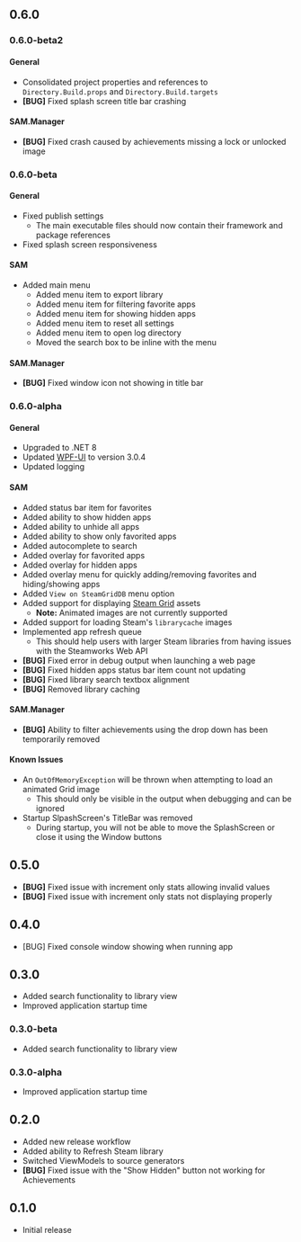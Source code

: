 ## 0.6.0

### 0.6.0-beta2

#### General

- Consolidated project properties and references to `Directory.Build.props` and `Directory.Build.targets`
- **[BUG]** Fixed splash screen title bar crashing

#### SAM.Manager

- **[BUG]** Fixed crash caused by achievements missing a lock or unlocked image

### 0.6.0-beta

#### General

- Fixed publish settings
  - The main executable files should now contain their framework and package references
- Fixed splash screen responsiveness

#### SAM

- Added main menu
  - Added menu item to export library
  - Added menu item for filtering favorite apps
  - Added menu item for showing hidden apps
  - Added menu item to reset all settings
  - Added menu item to open log directory
  - Moved the search box to be inline with the menu

#### SAM.Manager

- **[BUG]** Fixed window icon not showing in title bar

### 0.6.0-alpha

#### General

- Upgraded to .NET 8
- Updated [WPF-UI](https://github.com/lepoco/wpfui) to version 3.0.4
- Updated logging

#### SAM

- Added status bar item for favorites
- Added ability to show hidden apps
- Added ability to unhide all apps
- Added ability to show only favorited apps
- Added autocomplete to search
- Added overlay for favorited apps
- Added overlay for hidden apps
- Added overlay menu for quickly adding/removing favorites and hiding/showing apps
- Added `View on SteamGridDB` menu option
- Added support for displaying [Steam Grid](https://www.steamgriddb.com/) assets
  - **Note:** Animated images are not currently supported
- Added support for loading Steam's `librarycache` images
- Implemented app refresh queue
  - This should help users with larger Steam libraries from having issues with the Steamworks Web API
- **[BUG]** Fixed error in debug output when launching a web page
- **[BUG]** Fixed hidden apps status bar item count not updating
- **[BUG]** Fixed library search textbox alignment
- **[BUG]** Removed library caching

#### SAM.Manager

- **[BUG]** Ability to filter achievements using the drop down has been temporarily removed

#### Known Issues

- An `OutOfMemoryException` will be thrown when attempting to load an animated Grid image
  - This should only be visible in the output when debugging and can be ignored
- Startup SlpashScreen's TitleBar was removed
  - During startup, you will not be able to move the SplashScreen or close it using the Window buttons

## 0.5.0

- **[BUG]** Fixed issue with increment only stats allowing invalid values
- **[BUG]** Fixed issue with increment only stats not displaying properly

## 0.4.0

- [BUG] Fixed console window showing when running app

## 0.3.0

- Added search functionality to library view
- Improved application startup time

### 0.3.0-beta

- Added search functionality to library view

### 0.3.0-alpha

- Improved application startup time

## 0.2.0

- Added new release workflow
- Added ability to Refresh Steam library
- Switched ViewModels to source generators
- **[BUG]** Fixed issue with the "Show Hidden" button not working for Achievements

## 0.1.0

- Initial release
